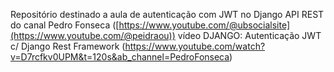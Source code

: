 Repositório destinado a aula de autenticação com JWT no Django API REST do canal Pedro Fonseca ([https://www.youtube.com/@ubsocialsite](https://www.youtube.com/@peidraou)) vídeo DJANGO: Autenticação JWT c/ Django Rest Framework (https://www.youtube.com/watch?v=D7rcfkv0UPM&t=120s&ab_channel=PedroFonseca)
